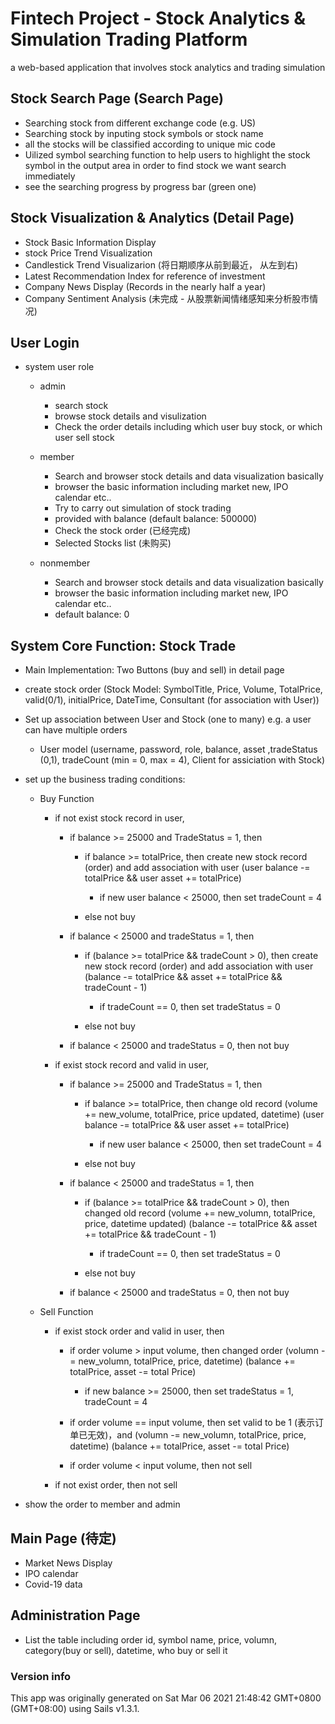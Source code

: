 # Fintech Project - Stock Analytics & Simulation Trading Platform

a web-based application that involves stock analytics and trading simulation


## Stock Search Page (Search Page)

+ Searching stock from different exchange code (e.g. US)
+ Searching stock by inputing stock symbols or stock name
+ all the stocks will be classified according to unique mic code
+ Uilized symbol searching function to help users to highlight the stock symbol in the output area in order to find stock we want search immediately
+ see the searching progress by progress bar (green one)

## Stock Visualization & Analytics (Detail Page)

+ Stock Basic Information Display
+ stock Price Trend Visualization
+ Candlestick Trend Visualizarion (将日期顺序从前到最近， 从左到右)
+ Latest Recommendation Index for reference of investment 
+ Company News Display (Records in the nearly half a year) 
+ Company Sentiment Analysis (未完成 - 从股票新闻情绪感知来分析股市情况)

## User Login 

+ system user role
    - admin

        - search stock
        - browse stock details and visulization
        - Check the order details including which user buy stock, or which user sell stock

    - member 
    
        -  Search and browser stock details and data visualization basically
        - browser the basic information including market new, IPO calendar etc..
        - Try to carry out simulation of stock trading 
        - provided with balance (default balance: 500000)
        - Check the stock order (已经完成)
        - Selected Stocks list (未购买)

    - nonmember

        - Search and browser stock details and data visualization basically
        - browser the basic information including market new, IPO calendar etc..
        - default balance: 0
        

## System Core Function: Stock Trade

- Main Implementation: Two Buttons (buy and sell) in detail page

- create stock order (Stock Model: SymbolTitle, Price, Volume, TotalPrice, valid(0/1), initialPrice, DateTime, Consultant (for association with User))

- Set up association between User and Stock (one to many) e.g. a user can have multiple orders

    - User model (username, password, role, balance, asset ,tradeStatus (0,1), tradeCount (min = 0, max = 4), Client for assiciation with Stock)

- set up the business trading conditions: 

    - Buy Function

        + if not exist stock record in user, 
    
            + if balance >= 25000 and TradeStatus = 1, then

                - if balance >= totalPrice, then create new stock record (order) and add association with user (user balance -= totalPrice && user asset += totalPrice)
            
                    - if new user balance < 25000, then set tradeCount = 4

                - else not buy 

            + if balance < 25000 and tradeStatus = 1, then 

                - if (balance >= totalPrice && tradeCount > 0), then create new stock record (order) and add association with user (balance -= totalPrice && asset += totalPrice && tradeCount - 1)
        
                    - if tradeCount == 0, then set tradeStatus = 0
                    
                - else not buy
        
            + if balance < 25000  and tradeStatus = 0, then not buy
        
        + if exist stock record and valid in user,

            + if balance >= 25000 and TradeStatus = 1, then

                - if balance >= totalPrice, then change old record (volume += new_volume, totalPrice, price updated, datetime) (user balance -= totalPrice && user asset += totalPrice)

                    - if new user balance < 25000, then set tradeCount = 4
                
                - else not buy 

            + if balance < 25000 and tradeStatus = 1, then 

                - if (balance >= totalPrice && tradeCount > 0), then changed old record (volume += new_volumn, totalPrice, price, datetime updated) (balance -= totalPrice && asset += totalPrice && tradeCount - 1)

                    - if tradeCount == 0, then set tradeStatus = 0
                
                - else not buy

            + if balance < 25000  and tradeStatus = 0, then not buy


    - Sell Function

        + if exist stock order and valid in user, then 

            - if order volume > input volume, then changed order (volumn -= new_volumn, totalPrice, price, datetime) (balance += totalPrice, asset -= total Price)

                - if new balance >= 25000, then set tradeStatus = 1, tradeCount = 4

            - if order volume == input volume, then set valid to be 1 (表示订单已无效)，and (volumn -= new_volumn, totalPrice, price, datetime) (balance += totalPrice, asset -= total Price)

            - if order volume < input volume, then not sell

        + if not exist order, then not sell

- show the order to member and admin


## Main Page (待定)

+ Market News Display
+ IPO calendar
+ Covid-19 data


## Administration Page

- List the table including order id, symbol name, price, volumn, category(buy or sell), datetime, who buy or sell it


### Version info

This app was originally generated on Sat Mar 06 2021 21:48:42 GMT+0800 (GMT+08:00) using Sails v1.3.1.

<!-- Internally, Sails used [`sails-generate@2.0.0`](https://github.com/balderdashy/sails-generate/tree/v2.0.0/lib/core-generators/new). -->



<!--
Note:  Generators are usually run using the globally-installed `sails` CLI (command-line interface).  This CLI version is _environment-specific_ rather than app-specific, thus over time, as a project's dependencies are upgraded or the project is worked on by different developers on different computers using different versions of Node.js, the Sails dependency in its package.json file may differ from the globally-installed Sails CLI release it was originally generated with.  (Be sure to always check out the relevant [upgrading guides](https://sailsjs.com/upgrading) before upgrading the version of Sails used by your app.  If you're stuck, [get help here](https://sailsjs.com/support).)
-->

